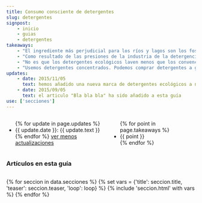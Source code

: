 ```yaml
---
title: Consumo consciente de detergentes
slug: detergentes
signpost:
    - inicio
    - guias
    - detergentes
takeaways:
    - "El ingrediente más perjudicial para los ríos y lagos son los fosfatos, todavía omnipresentes en los detergentes convencionales para lavavajillas. Por eso en este caso es particularmente importante usar detergentes ecológicos."
    - "Como resultado de las presiones de la industria de la detergencia, no se han prohibido ni limitado varios ingredientes no biodegradables, muy usados en los detergentes convencionales."
    - "No es que los detergentes ecológicos laven menos que los convencionales; es que éstos lavan \"demasiado\"."
    - "Usemos detergentes concentrados. Podemos comprar detergentes a granel. No lavemos la ropa a más de 40º."
updates:
    - date: 2015/11/05
      text: hemos añadido una nueva marca de detergentes ecológicos a nuestro listado
    - date: 2015/09/05
      text: el articulo "Bla bla bla" ha sido añadido a esta guía
use: ['secciones']
---
```


<div class="row">
<div class="small-12 columns">
<div class="panel">
<ul class="updates">
{% for update in page.updates %}
  <li>{{ update.date }}: {{ update.text }}</li>
{% endfor %}
  <a href="#">ver menos actualizaciones</a>
</ul>
</div>
<ul class="lead">
{% for point in page.takeaways %}
  <li>{{ point }}</li>
{% endfor %}
</ul>

</div>
</div>

<div class="row">
  <div class="small-9 small-centered columns">
<h3>Artículos en esta guía</h3>
</div>
</div>


{% for seccion in data.secciones %}
  {% set vars = {'title': seccion.title, 'teaser': seccion.teaser, 'loop': loop} %}
  {% include 'seccion.html' with vars %}
{% endfor %}
